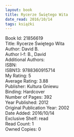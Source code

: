 ```yaml
---
layout: book
title: Rycerze Świętego Wita
date_read: 2016/10/14
tags: książki
---
```


Book Id: 21856619<br />
Title: Rycerze Świętego Wita<br />
Author: David B.<br />
Author l-f: B., David<br />
Additional Authors: <br />
ISBN: <br />
ISBN13: 9788360915714<br />
My Rating: 5<br />
Average Rating: 3.88<br />
Publisher: Kultura Gniewu<br />
Binding: Hardcover<br />
Number of Pages: 392<br />
Year Published: 2012<br />
Original Publication Year: 2002<br />
Date Added: 2016/10/14<br />
Exclusive Shelf: read<br />
Read Count: 1<br />
Owned Copies: 0<br />


